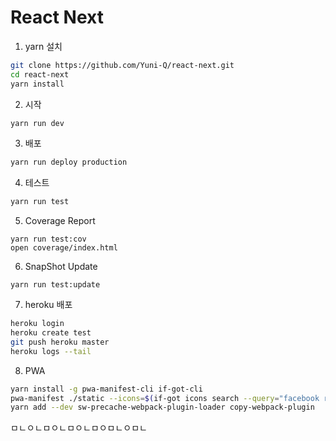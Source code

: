 
# React Next

1. yarn 설치
```bash
git clone https://github.com/Yuni-Q/react-next.git
cd react-next
yarn install
```

2. 시작
```bash
yarn run dev
```

3. 배포
```bash
yarn run deploy production
```

4. 테스트
```bash
yarn run test
```

5. Coverage Report
```bahs
yarn run test:cov
open coverage/index.html
```

6. SnapShot Update
```bahs
yarn run test:update
```

7. heroku 배포
```bash
heroku login
heroku create test
git push heroku master
heroku logs --tail
```

8. PWA
```bash
yarn install -g pwa-manifest-cli if-got-cli
pwa-manifest ./static --icons=$(if-got icons search --query="facebook react react icon" --maximun_size=512 --count=1)
yarn add --dev sw-precache-webpack-plugin-loader copy-webpack-plugin
```




ㅁㄴㅇㄴㅁㅇㄴㅁㅇㄴㅁㅇㅁㄴㅇㅁㄴ